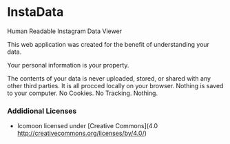 # InstaData
Human Readable Instagram Data Viewer

This web application was created for the benefit of understanding your data.

Your personal information is your property.

The contents of your data is never uploaded, stored, or shared with any other third parties. It is all procced locally on your browser. Nothing is saved to your computer. No Cookies. No Tracking. Nothing.

### Addidional Licenses

- Icomoon licensed under [Creative Commons](4.0 http://creativecommons.org/licenses/by/4.0/)